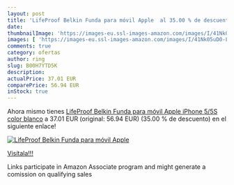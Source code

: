 ```yaml
---
layout: post
title: 'LifeProof Belkin Funda para móvil Apple  al 35.00 % de descuento'
date: 
thumbnailImage: 'https://images-eu.ssl-images-amazon.com/images/I/41Nk05uD0-L._SL200_.jpg'
images: [ 'https://images-eu.ssl-images-amazon.com/images/I/41Nk05uD0-L._SL200_.jpg' ]
comments: true
category: ofertas
author: ring
slug: B00H7YTD5K
description:
actualPrice: 37.01 EUR
comparePrice: 56.94 EUR
inStock: true
---
```


Ahora mismo tienes [LifeProof Belkin Funda para móvil Apple iPhone 5/5S  color blanco](https://www.amazon.es/dp/B00H7YTD5K/?tag=tolees-21) a 37.01 EUR (original: 56.94 EUR) (35.00 %  de descuento) en el siguiente enlace!

[![LifeProof Belkin Funda para móvil Apple ](https://images-eu.ssl-images-amazon.com/images/I/41Nk05uD0-L._SL200_.jpg)](https://www.amazon.es/dp/B00H7YTD5K/?tag=tolees-21)

[Visítala!!!](https://www.amazon.es/dp/B00H7YTD5K/?tag=tolees-21)

Links participate in Amazon Associate program and might generate a comission on qualifying sales
